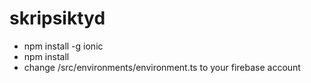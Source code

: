 # skripsiktyd
- npm install -g ionic
- npm install
- change /src/environments/environment.ts to your firebase account
